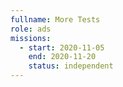 ```yaml
---
fullname: More Tests
role: ads
missions:
  - start: 2020-11-05
    end: 2020-11-20
    status: independent
---
```



